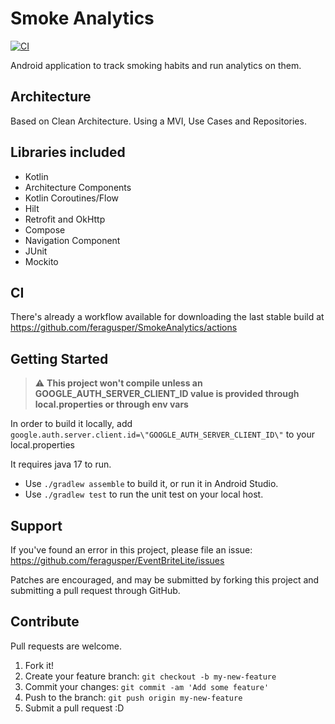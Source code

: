 # Smoke Analytics

[![CI](https://github.com/feragusper/SmokeAnalytics/actions/workflows/android.yml/badge.svg?branch=master)](https://github.com/feragusper/SmokeAnalytics/actions/workflows/android.yml)

Android application to track smoking habits and run analytics on them.

Architecture
------------
Based on Clean Architecture. Using a MVI, Use Cases and Repositories.

Libraries included
-----------------

- Kotlin
- Architecture Components
- Kotlin Coroutines/Flow
- Hilt
- Retrofit and OkHttp
- Compose
- Navigation Component
- JUnit
- Mockito

CI
--
There's already a workflow available for downloading the last stable build at https://github.com/feragusper/SmokeAnalytics/actions

Getting Started
---------------

> :warning: **This project won't compile unless an GOOGLE_AUTH_SERVER_CLIENT_ID value is provided through local.properties or through env vars**

In order to build it locally, add `google.auth.server.client.id=\"GOOGLE_AUTH_SERVER_CLIENT_ID\"` to your local.properties

It requires java 17 to run.

- Use `./gradlew assemble` to build it, or run it in Android Studio.
- Use `./gradlew test` to run the unit test on your local host.

Support
-------
If you've found an error in this project, please file an issue: https://github.com/feragusper/EventBriteLite/issues

Patches are encouraged, and may be submitted by forking this project and submitting a pull request through GitHub.

Contribute
----------
Pull requests are welcome.

1. Fork it!
2. Create your feature branch: `git checkout -b my-new-feature`
3. Commit your changes: `git commit -am 'Add some feature'`
4. Push to the branch: `git push origin my-new-feature`
5. Submit a pull request :D
